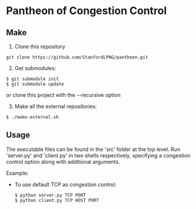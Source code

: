 # Pantheon of Congestion Control

## Make

1. Clone this repository

  ```
  git clone https://github.com/StanfordLPNG/pantheon.git
  ```

2. Get submodules:

  ```
  $ git submodule init
  $ git submodule update
  ```

  or clone this project with the --recursive option

3. Make all the external repositories:

  ```
  $ ./make-external.sh
  ```

## Usage

The executable files can be found in the 'src' folder at the top
level. Run 'server.py' and 'client.py' in two shells
respectively, specifying a congestion control option along with
additional arguments.

Example:

* To use default TCP as congestion control:

  ```
  $ python server.py TCP PORT
  $ python client.py TCP HOST PORT
  ```
